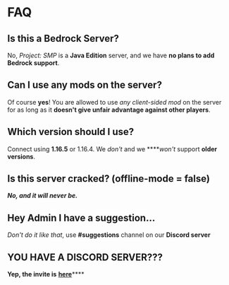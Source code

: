 # FAQ

## Is this a Bedrock Server?

No, _Project: SMP_ is a **Java Edition** server, and we have **no plans to add Bedrock support**.

## Can I use any mods on the server?

Of course **yes**! You are allowed to use _any client-sided mod_ on the server for as long as it **doesn't give unfair advantage against other players**.

## Which version should I use?

Connect using **1.16.5** or 1.16.4. We _don't_ and we ****_won't_ support **older versions**.

## Is this server cracked? \(offline-mode = false\)

_**No, and it will never be.**_

## Hey Admin I have a suggestion...

_Don't do it like that_, use **\#suggestions** channel on our **Discord server**

## YOU HAVE A DISCORD SERVER???

**Yep, the invite is** [**here**](https://discord.io/project-smp)\*\*\*\*

